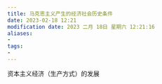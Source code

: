 ```yaml
---
title: 马克思主义产生的经济社会历史条件
date: 2023-02-18 12:21
modification date: 2023 二月 18日 星期六 12:21:16
aliases: 
- 
tags: 
- 
---
```


资本主义经济（生产方式）的发展